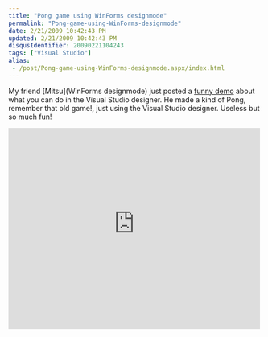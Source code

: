 ```yaml
---
title: "Pong game using WinForms designmode"
permalink: "Pong-game-using-WinForms-designmode"
date: 2/21/2009 10:42:43 PM
updated: 2/21/2009 10:42:43 PM
disqusIdentifier: 20090221104243
tags: ["Visual Studio"]
alias:
 - /post/Pong-game-using-WinForms-designmode.aspx/index.html
---
```

My friend [Mitsu](WinForms designmode) just posted a [funny demo](http://blogs.msdn.com/mitsu/archive/2009/02/13/coding4fun-understanding-winforms-designmode.aspx) about what you can do in the Visual Studio designer. He made a kind of Pong, remember that old game!, just using the Visual Studio designer. Useless but so much fun! 

<iframe style="width: 500px; height: 400px" src="http://silverlight.services.live.com/invoke/62703/WinFormsDesignMode/iframe.html?autoplay=0" frameborder="0" scrolling="no" iframe="iframe" mce_src="http://silverlight.services.live.com/invoke/62703/WinFormsDesignMode/iframe.html?autoplay=0">
<!-- more -->

     </iframe>
